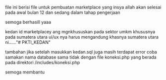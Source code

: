 file ini berisi file untuk pembuatan marketplace yang insya allah akan selesai pada awal bulan 12 
dan sedang dalam tahap pengerjaan 

semoga berhasill yaaa 

kedan id marketplacey ang mgnkhususkan pada sektor umkm khususnya pada sumatera utara 
ui/ux nya harus mengandung khasnya sumatera utara ni......"# PKTI_KEDAN" 


tambahan
jika setelah masukkan kedan.sql juga masih terdapat error coba samakan nama database sama tidak dengan file koneksi.php yang berada pada direktori /includes/koneksi.php

semoga membantu
